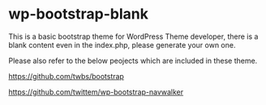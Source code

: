 wp-bootstrap-blank
==================

This is a basic bootstrap theme for WordPress Theme developer, there is a blank content even in the index.php, please generate your own one.

Please also refer to the below peojects which are included in these theme.


https://github.com/twbs/bootstrap

https://github.com/twittem/wp-bootstrap-navwalker
